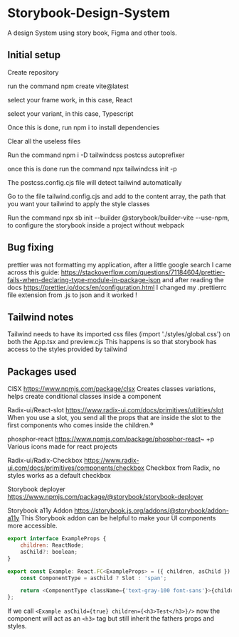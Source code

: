 # Storybook-Design-System

A design System using story book, Figma and other tools.

## Initial setup

Create repository

run the command npm create vite@latest

select your frame work, in this case, React

select your variant, in this case, Typescript

Once this is done, run npm i to install dependencies

Clear all the useless files

Run the command npm i -D tailwindcss postcss autoprefixer

once this is done run the command npx tailwindcss init -p

The postcss.config.cjs file will detect tailwind automatically

Go to the file tailwind.config.cjs and add to the content array, the path that you want your tailwind to apply the style classes

Run the command npx sb init --builder @storybook/builder-vite --use-npm, to configure the storybook inside a project without webpack

## Bug fixing

prettier was not formatting my application, after a little google search I came across this guide:
https://stackoverflow.com/questions/71184604/prettier-fails-when-declaring-type-module-in-package-json
and after reading the docs https://prettier.io/docs/en/configuration.html I changed my .prettierrc file extension from .js to json and it worked !

## Tailwind notes

Tailwind needs to have its imported css files (import './styles/global.css') on both the App.tsx and preview.cjs
This happens is so that storybook has access to the styles provided by tailwind

## Packages used

ClSX
https://www.npmjs.com/package/clsx
Creates classes variations, helps create conditional classes inside a component

Radix-ui/React-slot
https://www.radix-ui.com/docs/primitives/utilities/slot
When you use a slot, you send all the props that are inside the slot to the first components who comes inside the children.º

phosphor-react
https://www.npmjs.com/package/phosphor-react~
+p
Various icons made for react projects

Radix-ui/Radix-Checkbox
https://www.radix-ui.com/docs/primitives/components/checkbox
Checkbox from Radix, no styles works as a default checkbox

Storybook deployer
https://www.npmjs.com/package/@storybook/storybook-deployer

Storybook a11y Addon
https://storybook.js.org/addons/@storybook/addon-a11y
This Storybook addon can be helpful to make your UI components more accessible.

```js
export interface ExampleProps {
	children: ReactNode;
	asChild?: boolean;
}

export const Example: React.FC<ExampleProps> = ({ children, asChild }) => {
	const ComponentType = asChild ? Slot : 'span';

	return <ComponentType className={'text-gray-100 font-sans'}>{children}</ComponentType>;
};
```

If we call `<Example asChild={true} children={<h3>Test</h3>}/>` now the component will act as an `<h3>` tag but still inherit the fathers props and styles.

